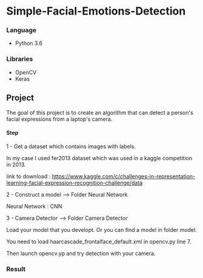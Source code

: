 # Simple-Facial-Emotions-Detection



### Language 
- Python 3.6

### Libraries
- OpenCV
- Keras

## Project

The goal of this project is to create an algorithm that can detect a person's facial expressions from a laptop's camera.

#### Step
1 - Get a dataset which contains images with labels.

In my case I used fer2013 dataset which was used in a kaggle competition in 2013.

link to download : https://www.kaggle.com/c/challenges-in-representation-learning-facial-expression-recognition-challenge/data

2 - Construct a model --> Folder Neural Network

Neural Network :  CNN

3 - Camera Detector --> Folder Camera Detector

Load your model that you developt. Or you can find a model in folder model.

You need to load haarcascade_frontalface_default.xml in opencv.py line 7.

Then launch opencv.yp and try detection with your camera.




### Result
